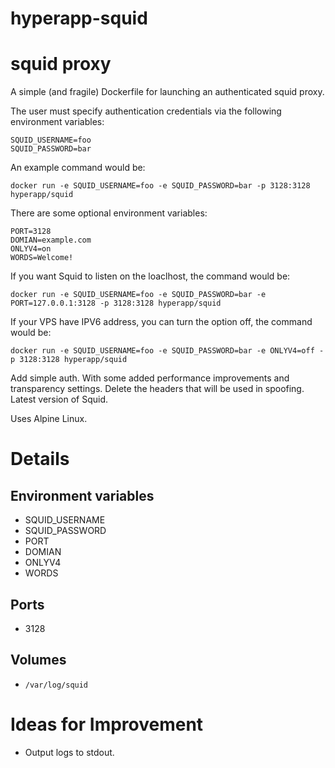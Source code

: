 # hyperapp-squid
squid proxy
========================

A simple (and fragile) Dockerfile for launching an authenticated squid proxy.

The user must specify authentication credentials via the following environment variables:

```
SQUID_USERNAME=foo
SQUID_PASSWORD=bar
```

An example command would be:

```
docker run -e SQUID_USERNAME=foo -e SQUID_PASSWORD=bar -p 3128:3128 hyperapp/squid
```

There are some optional environment variables:

```
PORT=3128
DOMIAN=example.com
ONLYV4=on
WORDS=Welcome!
```

If you want Squid to listen on the loaclhost, the command would be:

```
docker run -e SQUID_USERNAME=foo -e SQUID_PASSWORD=bar -e PORT=127.0.0.1:3128 -p 3128:3128 hyperapp/squid
```

If your VPS have IPV6 address, you can turn the option off, the command would be:

```
docker run -e SQUID_USERNAME=foo -e SQUID_PASSWORD=bar -e ONLYV4=off -p 3128:3128 hyperapp/squid
```

Add simple auth.
With some added performance improvements and transparency settings.
Delete the headers that will be used in spoofing.
Latest version of Squid.

Uses Alpine Linux.

Details
=======

Environment variables
---------------------

* SQUID_USERNAME
* SQUID_PASSWORD
* PORT
* DOMIAN
* ONLYV4
* WORDS

Ports
-----

* 3128

Volumes
-------

* `/var/log/squid`

Ideas for Improvement
=====================
* Output logs to stdout.


